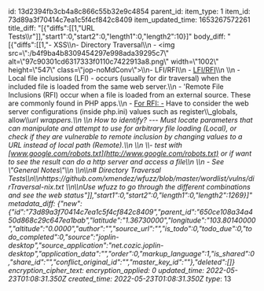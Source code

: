 id: 13d2394fb3cb4a8c866c55b32e9c4854
parent_id: 
item_type: 1
item_id: 73d89a3f70414c7ea1c5f4cf842c8409
item_updated_time: 1653267572261
title_diff: "[{\"diffs\":[[1,\"URL Tests\\\r\"]],\"start1\":0,\"start2\":0,\"length1\":0,\"length2\":10}]"
body_diff: "[{\"diffs\":[[1,\"- XSS\\\n- Directory Traversal\\\n    - <img src=\\\":/b4f9ba4b8309454297e998ada39295c7\\\" alt=\\\"97c90301cd6317333f0110c7422913a8.png\\\" width=\\\"1002\\\" height=\\\"547\\\" class=\\\"jop-noMdConv\\\">\\\n- LFI/RFI\\\n    - <ins>LFI/RFI</ins>\\\n        \\\n        - Local file inclusions (LFI) - occurs (usually for dir traversal) when the included file is loaded from the same web server.\\\n        - 'Remote File Inclusions (RFI) occur when a file is loaded from an external source. These are commonly found in PHP apps.\\\n        - <ins>For RFI: -</ins> Have to consider the web server configurations (inside php.ini) values such as register\\\\_globals, allow\\\\_url wrappers.\\\n        \\\n        How to identify? --- Must locate parameters that can manipulate and attempt to use for arbitrary file loading (Local), or check if they are vulnerable to remote inclusion by changing values to a URL instead of local path (Remote).\\\n        \\\n        \\\\- test with [www.google.com/robots.txt](http://www.google.com/robots.txt) or if want to see the result can do a http server and access a file\\\n        \\\n    - See \\\"General Notes\\\"\\\n        \\\n\\\n# Directory Traversal Tests\\\n\\\nhttps://github.com/xmendez/wfuzz/blob/master/wordlist/vulns/dirTraversal-nix.txt \\\n\\\nUse wfuzz to go through the different combinations and see the web status\"]],\"start1\":0,\"start2\":0,\"length1\":0,\"length2\":1269}]"
metadata_diff: {"new":{"id":"73d89a3f70414c7ea1c5f4cf842c8409","parent_id":"650ce108a34a450d868c29c647ea1bab","latitude":"1.36730000","longitude":"103.80140000","altitude":"0.0000","author":"","source_url":"","is_todo":0,"todo_due":0,"todo_completed":0,"source":"joplin-desktop","source_application":"net.cozic.joplin-desktop","application_data":"","order":0,"markup_language":1,"is_shared":0,"share_id":"","conflict_original_id":"","master_key_id":""},"deleted":[]}
encryption_cipher_text: 
encryption_applied: 0
updated_time: 2022-05-23T01:08:31.350Z
created_time: 2022-05-23T01:08:31.350Z
type_: 13